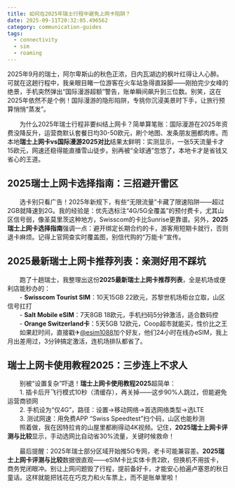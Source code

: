 ```yaml
---
title: 如何在2025年瑞士行程中避免上网卡陷阱？
date: 2025-09-11T20:32:05.496562
category: communication-guides
tags:
  - connectivity
  - sim
  - roaming
---
```


2025年9月的瑞士，阿尔卑斯山的秋色正浓，日内瓦湖边的枫叶红得让人心醉。可就在这趟行程中，我亲眼目睹一位游客在火车站急得直跺脚——刚拍完少女峰的绝景，手机突然弹出“国际漫游超额”警告，账单瞬间飙升到三位数。别笑，这在2025年依然不是个例！国际漫游的隐形陷阱，专挑你沉浸美景时下手，让旅行预算悄悄“蒸发”。  

　　为什么2025年瑞士行程非要纠结上网卡？简单算笔账：国际漫游在2025年资费没降反升，运营商默认套餐日均30-50欧元，刷个地图、发条朋友圈都肉疼。而本地**瑞士上网卡vs国际漫游2025对比**结果太鲜明：实测显示，一张5天流量卡才15欧元，网速还稳得能直播雪山徒步。别再被“全球通”忽悠了，本地卡才是省钱又省心的王道。  

## 2025瑞士上网卡选择指南：三招避开雷区  
　　选卡别只看广告！2025年新规下，有些“无限流量”卡藏了限速陷阱——超过2GB就降速到2G。我的经验是：优先选标注“4G/5G全覆盖”的预付费卡，尤其山区信号弱，像圣莫里茨这种地方，Swisscom的卡比Sunrise更靠谱。另外，**2025瑞士上网卡选择指南**强调一点：避开绑定长期合约的卡，游客用短期卡就行，否则退卡麻烦。记得上官网查实时覆盖图，别信代购的“万能卡”宣传。  

## 2025最新瑞士上网卡推荐列表：亲测好用不踩坑  
　　跑了十趟瑞士，我整理出这份**2025最新瑞士上网卡推荐列表**，全是机场或便利店能秒办的：  
　　- **Swisscom Tourist SIM**：10天15GB 22欧元，苏黎世机场柜台立取，山区信号扛打  
　　- **Salt Mobile eSIM**：7天8GB 18欧元，手机扫码5分钟激活，适合数码控  
　　- **Orange Switzerland卡**：5天5GB 12欧元，Coop超市就能买，性价比之王  
　　如果赶时间，直接戳✈[@esim1088](https://t.me/s/esim1088)加个好友，他们24小时在线办eSIM，我上月出差用过，3分钟搞定激活，连机场排队都省了。  

## 瑞士上网卡使用教程2025：三步连上不求人  
　　别被“设置复杂”吓退！**瑞士上网卡使用教程2025**超简单：  
　　1. 插卡后开飞行模式10秒（清缓存），再关掉——这步90%人跳过，但能避免运营商锁网  
　　2. 手机设为“仅4G”，路径：设置→移动网络→首选网络类型→选LTE  
　　3. 测试网速：用免费APP “Swiss Speedtest”扫个码，山区也能秒测  
　　照着做，我在因特拉肯的山屋里都刷得动4K视频。记住，**2025瑞士上网卡评测与比较**显示，手动选网比自动省30%流量，关键时候救命！  

　　最后提醒：2025年瑞士部分区域开始推5G专网，老卡可能兼容差。**2025瑞士上网卡评测与比较**数据很直观——eSIM卡比实体卡贵2欧，但换机不用拔卡，商务党闭眼冲。别让上网问题毁了行程，提前备好卡，才能安心拍遍卢塞恩的秋日童话。这样就能把钱花在巧克力和火车票上，而不是账单里啦！